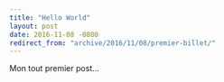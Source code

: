 ```yaml
---
title: "Hello World"
layout: post
date: 2016-11-08 -0800
redirect_from: "archive/2016/11/08/premier-billet/"
---
```


Mon tout premier post...
